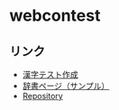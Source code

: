 # webcontest

## リンク

* [漢字テスト作成](https://konoleo.github.io/webcontest/test/)
* [辞書ページ（サンプル）](https://konoleo.github.io/webcontest/dictionary/)
* [Repository](https://github.com/konoleo/webcontest)
